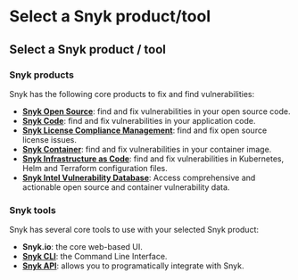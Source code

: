 # Select a Snyk product/tool

## Select a Snyk product / tool

### Snyk products

Snyk has the following core products to fix and find vulnerabilities:

* [**Snyk Open Source**](../../snyk-open-source/open-source-basics/): find and fix vulnerabilities in your open source code.
* [**Snyk Code**](../../snyk-code/): find and fix vulnerabilities in your application code.
* [**Snyk License Compliance Management**](../../snyk-open-source/licenses/): find and fix open source license issues.
* [**Snyk Container**](../../snyk-container/): find and fix vulnerabilities in your container image.
* [**Snyk Infrastructure as Code**](../../snyk-infrastructure-as-code/): find and fix vulnerabilities in Kubernetes, Helm and Terraform configuration files.
* [**Snyk Intel Vulnerability Database**](https://snyk.io/product/vulnerability-database/): Access comprehensive and actionable open source and container vulnerability data.

### Snyk tools

Snyk has several core tools to use with your selected Snyk product:

* **Snyk.io**: the core web-based UI.
* [**Snyk CLI**](https://docs.snyk.io/snyk-cli): the Command Line Interface.
* [**Snyk API**](https://support.snyk.io/hc/en-us/categories/360000665657-Snyk-API): allows you to programatically integrate with Snyk.

